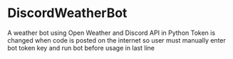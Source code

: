 # DiscordWeatherBot
A weather bot using Open Weather and Discord API in Python
Token is changed when code is posted on the internet so user must manually enter bot token key and run bot before usage in last line


